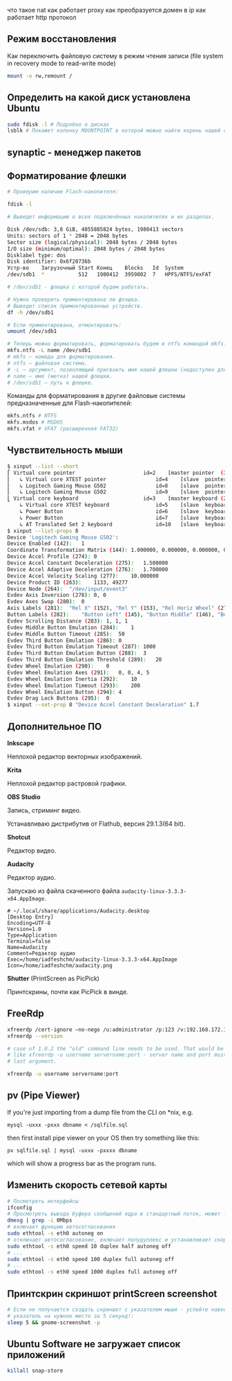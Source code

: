 что такое nat
как работает proxy
как преобразуется домен в ip
как работает http протокол


## Режим восстановления

Как переключить файловую систему в режим чтения записи (file system in recovery
mode to read-write mode)

```sh
mount -o rw,remount /
```


## Определить на какой диск установлена Ubuntu

```sh
sudo fdisk -l # Подробно о дисках
lsblk # Покажет колонку MOUNTPOINT в которой можно найти корень нашей системы: /
```


## synaptic - менеджер пакетов

## Форматирование флешки

```sh
# Проверим наличие Flash-накопителя:

fdisk -l

# Выведет информацию о всех подключённых накопителях и их разделах.

Disk /dev/sdb: 3,8 GiB, 4055885824 bytes, 1980413 sectors
Units: sectors of 1 * 2048 = 2048 bytes
Sector size (logical/physical): 2048 bytes / 2048 bytes
I/O size (minimum/optimal): 2048 bytes / 2048 bytes
Disklabel type: dos
Disk identifier: 0x6f20736b
Устр-во    Загрузочный Start Конец    Blocks   Id  System
/dev/sdb1  *           512   1980412  3959802  7   HPFS/NTFS/exFAT

# /dev/sdb1 - флешка с которой будем работать.

# Нужно проверить примонтирована ли флэшка.
# Выводит список примонтированных устройств.
df -h /dev/sdb1

# Если примонтирована, отмонтировать:
umount /dev/sdb1

# Теперь можно форматировать, форматировать будем в ntfs командой mkfs:
mkfs.ntfs -L name /dev/sdb1
# mkfs — комада для форматирования.
# ntfs — файловая система.
# -L — аргумент, позволяющий присвоить имя нашей флешки (недоступен для fat32).
# name — имя (метка) нашей флешки.
# /dev/sdb1 — путь к флешке.
```

Команды для форматирования в другие файловые системы предназначенные для
Flash-накопителей:

```sh
mkfs.ntfs # NTFS
mkfs.msdos # MSDOS
mkfs.vfat # VFAT (расширенная FAT32)
```


## Чувствительность мыши

```sh
$ xinput --list --short
⎡ Virtual core pointer                      id=2    [master pointer  (3)]
⎜   ↳ Virtual core XTEST pointer                id=4    [slave  pointer  (2)]
⎜   ↳ Logitech Gaming Mouse G502                id=8    [slave  pointer  (2)]
⎜   ↳ Logitech Gaming Mouse G502                id=9    [slave  pointer  (2)]
⎣ Virtual core keyboard                     id=3    [master keyboard (2)]
    ↳ Virtual core XTEST keyboard               id=5    [slave  keyboard (3)]
    ↳ Power Button                              id=6    [slave  keyboard (3)]
    ↳ Power Button                              id=7    [slave  keyboard (3)]
    ↳ AT Translated Set 2 keyboard              id=10   [slave  keyboard (3)]
$ xinput --list-props 8
Device 'Logitech Gaming Mouse G502':
Device Enabled (142):   1
Coordinate Transformation Matrix (144): 1.000000, 0.000000, 0.000000, 0.000000, 1.000000, 0.000000, 0.000000, 0.000000, 1.000000
Device Accel Profile (274): 0
Device Accel Constant Deceleration (275):   1.500000
Device Accel Adaptive Deceleration (276):   1.700000
Device Accel Velocity Scaling (277):    10.000000
Device Product ID (263):    1133, 49277
Device Node (264):  "/dev/input/event3"
Evdev Axis Inversion (278): 0, 0
Evdev Axes Swap (280):  0
Axis Labels (281):  "Rel X" (152), "Rel Y" (153), "Rel Horiz Wheel" (272), "Rel Vert Wheel" (273)
Button Labels (282):    "Button Left" (145), "Button Middle" (146), "Button Right" (147), "Button Wheel Up" (148), "Button Wheel Down" (149), "Button Horiz Wheel Left" (150), "Button Horiz Wheel Right" (151), "Button Side" (267), "Button Extra" (268), "Button Forward" (269), "Button Back" (270), "Button Task" (271), "Button Unknown" (266), "Button Unknown" (266), "Button Unknown" (266), "Button Unknown" (266), "Button Unknown" (266), "Button Unknown" (266), "Button Unknown" (266), "Button Unknown" (266), "Button Unknown" (266), "Button Unknown" (266), "Button Unknown" (266), "Button Unknown" (266)
Evdev Scrolling Distance (283): 1, 1, 1
Evdev Middle Button Emulation (284):    1
Evdev Middle Button Timeout (285):  50
Evdev Third Button Emulation (286): 0
Evdev Third Button Emulation Timeout (287): 1000
Evdev Third Button Emulation Button (288):  3
Evdev Third Button Emulation Threshold (289):   20
Evdev Wheel Emulation (290):    0
Evdev Wheel Emulation Axes (291):   0, 0, 4, 5
Evdev Wheel Emulation Inertia (292):    10
Evdev Wheel Emulation Timeout (293):    200
Evdev Wheel Emulation Button (294): 4
Evdev Drag Lock Buttons (295):  0
$ xinput --set-prop 8 "Device Accel Constant Deceleration" 1.7
```

## Дополнительное ПО

__Inkscape__

Неплохой редактор векторных изображений.

__Krita__

Неплохой редактор растровой графики.

__OBS Studio__

Запись, стриминг видео.

Устанавливаю дистрибутив от Flathub, версия 29.1.3(64 bit).

__Shotcut__

Редактор видео.

__Audacity__

Редактор аудио.

Запускаю из файла скаченного файла `audacity-linux-3.3.3-x64.AppImage`.

```
# ~/.local/share/applications/Audacity.desktop
[Desktop Entry]
Encoding=UTF-8
Version=1.0
Type=Application
Terminal=false
Name=Audacity
Comment=Редактор аудио
Exec=/home/iadfeshchm/audacity-linux-3.3.3-x64.AppImage
Icon=/home/iadfeshchm/audacity.png
```

__Shutter__ (PrintScreen as PicPick)

Принтскрины, почти как PicPick в винде.


## FreeRdp

```sh
xfreerdp /cert-ignore –no-nego /u:administrator /p:123 /v:192.168.172.129 /port:2179 /vmconnect:8021D293-FA6F-4CB5-AFD2-2499936D0949
xfreerdp --version

# case of 1.0.2 the "old" command line needs to be used. That would be something
# like xfreerdp -u username servername:port - server name and port must be the
# last argument.

xfreerdp -u username servername:port
```


## pv (Pipe Viewer)

If you're just importing from a dump file from the CLI on \*nix, e.g.

```
mysql -uxxx -pxxx dbname < /sqlfile.sql
```

then first install pipe viewer on your OS then try something like this:

```
pv sqlfile.sql | mysql -uxxx -pxxxx dbname
```

which will show a progress bar as the program runs.


## Изменить скорость сетевой карты

```sh
# Посмотреть интерфейсы
ifconfig
# Просмотреть вывода буфера сообщений ядра в стандартный поток, может там какие неполадки с сетевухой...
dmesg | grep -i 0Mbps
# включает функцию автосогласования
sudo ethtool -s eth0 autoneg on
# отключает автосогласование, включает полудуплекс и устанавливает скорость до 10 Мбит/с
sudo ethtool -s eth0 speed 10 duplex half autoneg off
# ...
sudo ethtool -s eth0 speed 100 duplex full autoneg off
# ...
sudo ethtool -s eth0 speed 1000 duplex full autoneg off
```


## Принтскрин скриншот printScreen screenshot

```sh
# Если не получается создать скриншот с указателем мыши - успейте навести
# указатель на нужное место за 5 секунд!:
sleep 5 && gnome-screenshot -p
```


## Ubuntu Software не загружает список приложений

```sh
killall snap-store
```

